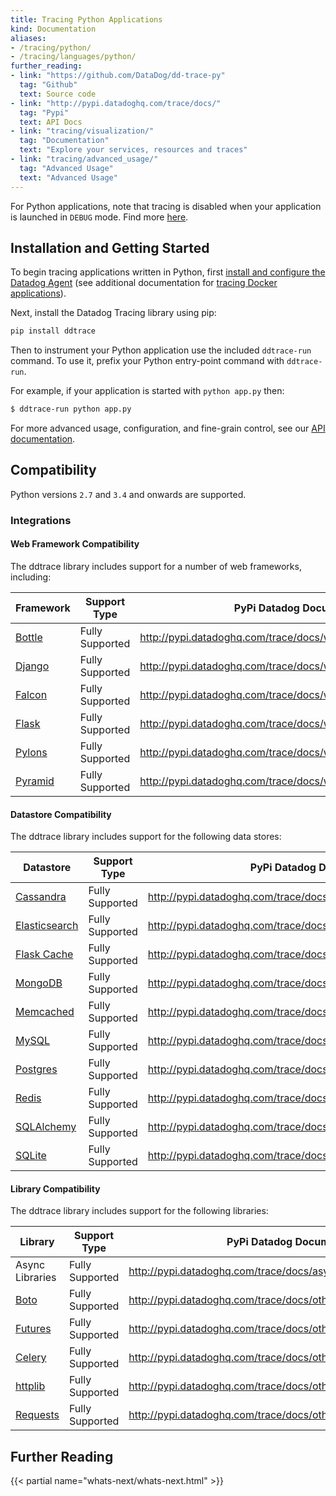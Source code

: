 ```yaml
---
title: Tracing Python Applications
kind: Documentation
aliases:
- /tracing/python/
- /tracing/languages/python/
further_reading:
- link: "https://github.com/DataDog/dd-trace-py"
  tag: "Github"
  text: Source code
- link: "http://pypi.datadoghq.com/trace/docs/"
  tag: "Pypi"
  text: API Docs
- link: "tracing/visualization/"
  tag: "Documentation"
  text: "Explore your services, resources and traces"
- link: "tracing/advanced_usage/"
  tag: "Advanced Usage"
  text: "Advanced Usage"
---
```


<div class="alert alert-info">
For Python applications, note that tracing is disabled when your application is launched in <code>DEBUG</code> mode. Find more <a href="http://pypi.datadoghq.com/trace/docs/#module-ddtrace.contrib.django">here</a>.
</div>

## Installation and Getting Started

To begin tracing applications written in Python, first [install and configure the Datadog Agent][1] (see additional documentation for [tracing Docker applications](/tracing/setup/docker/)).

Next, install the Datadog Tracing library using pip:

```python
pip install ddtrace
```

Then to instrument your Python application use the included `ddtrace-run` command. To use it, prefix your Python entry-point command with `ddtrace-run`.

For example, if your application is started with `python app.py` then:

```sh
$ ddtrace-run python app.py
```

For more advanced usage, configuration, and fine-grain control, see our [API documentation](http://pypi.datadoghq.com/trace/docs/).


## Compatibility

Python versions `2.7` and `3.4` and onwards are supported.

### Integrations

#### Web Framework Compatibility

The ddtrace library includes support for a number of web frameworks, including:

|                Framework                 |  Support Type   |                     PyPi Datadog Documentation                     |
| ---------------------------------------- | --------------- | ------------------------------------------------------------------ |
| [Bottle](https://bottlepy.org/)          | Fully Supported | http://pypi.datadoghq.com/trace/docs/web_integrations.html#bottle  |
| [Django](https://www.djangoproject.com/) | Fully Supported | http://pypi.datadoghq.com/trace/docs/web_integrations.html#django  |
| [Falcon](https://falconframework.org/)   | Fully Supported | http://pypi.datadoghq.com/trace/docs/web_integrations.html#falcon  |
| [Flask](http://flask.pocoo.org/)         | Fully Supported | http://pypi.datadoghq.com/trace/docs/web_integrations.html#flask   |
| [Pylons](http://pylonsproject.org/)      | Fully Supported | http://pypi.datadoghq.com/trace/docs/web_integrations.html#pylons  |
| [Pyramid](https://trypyramid.com/)       | Fully Supported | http://pypi.datadoghq.com/trace/docs/web_integrations.html#pyramid |

#### Datastore Compatibility

The ddtrace library includes support for the following data stores:

|                           Datastore                            |  Support Type   |                       PyPi Datadog Documentation                        |
| -------------------------------------------------------------- | --------------- | ----------------------------------------------------------------------- |
| [Cassandra](https://cassandra.apache.org/)                     | Fully Supported | http://pypi.datadoghq.com/trace/docs/db_integrations.html#cassandra     |
| [Elasticsearch](https://www.elastic.co/products/elasticsearch) | Fully Supported | http://pypi.datadoghq.com/trace/docs/db_integrations.html#elasticsearch |
| [Flask Cache](https://pythonhosted.org/Flask-Cache/)           | Fully Supported | http://pypi.datadoghq.com/trace/docs/db_integrations.html#flask-cache   |
| [MongoDB](https://www.mongodb.com/what-is-mongodb)             | Fully Supported | http://pypi.datadoghq.com/trace/docs/db_integrations.html#mongodb       |
| [Memcached](https://memcached.org/)                            | Fully Supported | http://pypi.datadoghq.com/trace/docs/db_integrations.html#memcached     |
| [MySQL](https://www.mysql.com/)                                | Fully Supported | http://pypi.datadoghq.com/trace/docs/db_integrations.html#mysql         |
| [Postgres](https://www.postgresql.org/)                        | Fully Supported | http://pypi.datadoghq.com/trace/docs/db_integrations.html#postgres      |
| [Redis](https://redis.io/)                                     | Fully Supported | http://pypi.datadoghq.com/trace/docs/db_integrations.html#redis         |
| [SQLAlchemy](https://www.sqlalchemy.org/)                      | Fully Supported | http://pypi.datadoghq.com/trace/docs/db_integrations.html#sqlalchemy    |
| [SQLite](https://www.sqlite.org/)                              | Fully Supported | http://pypi.datadoghq.com/trace/docs/db_integrations.html#sqlite        |


#### Library Compatibility

The ddtrace library includes support for the following libraries:

|                               Library                                |  Support Type   |                      PyPi Datadog Documentation                       |
| -------------------------------------------------------------------- | --------------- | --------------------------------------------------------------------- |
| Async Libraries                                                      | Fully Supported | http://pypi.datadoghq.com/trace/docs/async_integrations.html          |
| [Boto](http://docs.pythonboto.org/en/latest/)                        | Fully Supported | http://pypi.datadoghq.com/trace/docs/other_integrations.html#boto     |
| [Futures](https://docs.python.org/3/library/concurrent.futures.html) | Fully Supported | http://pypi.datadoghq.com/trace/docs/other_integrations.html#futures  |
| [Celery](http://www.celeryproject.org/)                              | Fully Supported | http://pypi.datadoghq.com/trace/docs/other_integrations.html#celery   |
| [httplib](https://docs.python.org/2/library/httplib.html)            | Fully Supported | http://pypi.datadoghq.com/trace/docs/other_integrations.html#httplib  |
| [Requests](http://docs.python-requests.org/en/master/)               | Fully Supported | http://pypi.datadoghq.com/trace/docs/other_integrations.html#requests |


## Further Reading

{{< partial name="whats-next/whats-next.html" >}}

[1]: /tracing/setup
[2]: http://pypi.datadoghq.com/trace/docs/#get-started
